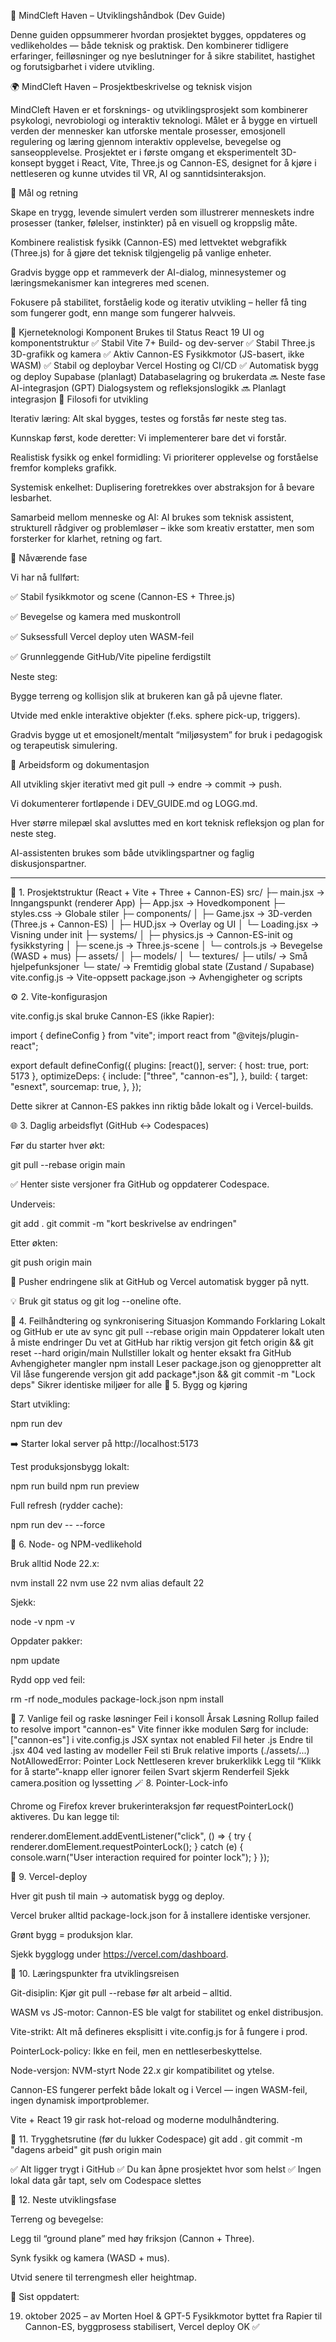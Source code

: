 🧠 MindCleft Haven – Utviklingshåndbok (Dev Guide)

Denne guiden oppsummerer hvordan prosjektet bygges, oppdateres og vedlikeholdes — både teknisk og praktisk.
Den kombinerer tidligere erfaringer, feilløsninger og nye beslutninger for å sikre stabilitet, hastighet og forutsigbarhet i videre utvikling.

🌍 MindCleft Haven – Prosjektbeskrivelse og teknisk visjon

MindCleft Haven er et forsknings- og utviklingsprosjekt som kombinerer psykologi, nevrobiologi og interaktiv teknologi.
Målet er å bygge en virtuell verden der mennesker kan utforske mentale prosesser, emosjonell regulering og læring gjennom interaktiv opplevelse, bevegelse og sanseopplevelse.
Prosjektet er i første omgang et eksperimentelt 3D-konsept bygget i React, Vite, Three.js og Cannon-ES, designet for å kjøre i nettleseren og kunne utvides til VR, AI og sanntidsinteraksjon.

🎯 Mål og retning

Skape en trygg, levende simulert verden som illustrerer menneskets indre prosesser (tanker, følelser, instinkter) på en visuell og kroppslig måte.

Kombinere realistisk fysikk (Cannon-ES) med lettvektet webgrafikk (Three.js) for å gjøre det teknisk tilgjengelig på vanlige enheter.

Gradvis bygge opp et rammeverk der AI-dialog, minnesystemer og læringsmekanismer kan integreres med scenen.

Fokusere på stabilitet, forståelig kode og iterativ utvikling – heller få ting som fungerer godt, enn mange som fungerer halvveis.

🧩 Kjerneteknologi
Komponent	Brukes til	Status
React 19	UI og komponentstruktur	✅ Stabil
Vite 7+	Build- og dev-server	✅ Stabil
Three.js	3D-grafikk og kamera	✅ Aktiv
Cannon-ES	Fysikkmotor (JS-basert, ikke WASM)	✅ Stabil og deploybar
Vercel	Hosting og CI/CD	✅ Automatisk bygg og deploy
Supabase (planlagt)	Databaselagring og brukerdata	🔜 Neste fase
AI-integrasjon (GPT)	Dialogsystem og refleksjonslogikk	🔜 Planlagt integrasjon
🧠 Filosofi for utvikling

Iterativ læring: Alt skal bygges, testes og forstås før neste steg tas.

Kunnskap først, kode deretter: Vi implementerer bare det vi forstår.

Realistisk fysikk og enkel formidling: Vi prioriterer opplevelse og forståelse fremfor kompleks grafikk.

Systemisk enkelhet: Duplisering foretrekkes over abstraksjon for å bevare lesbarhet.

Samarbeid mellom menneske og AI:
AI brukes som teknisk assistent, strukturell rådgiver og problemløser –
ikke som kreativ erstatter, men som forsterker for klarhet, retning og fart.

🧭 Nåværende fase

Vi har nå fullført:

✅ Stabil fysikkmotor og scene (Cannon-ES + Three.js)

✅ Bevegelse og kamera med muskontroll

✅ Suksessfull Vercel deploy uten WASM-feil

✅ Grunnleggende GitHub/Vite pipeline ferdigstilt

Neste steg:

Bygge terreng og kollisjon slik at brukeren kan gå på ujevne flater.

Utvide med enkle interaktive objekter (f.eks. sphere pick-up, triggers).

Gradvis bygge ut et emosjonelt/mentalt “miljøsystem” for bruk i pedagogisk og terapeutisk simulering.

🧱 Arbeidsform og dokumentasjon

All utvikling skjer iterativt med git pull → endre → commit → push.

Vi dokumenterer fortløpende i DEV_GUIDE.md og LOGG.md.

Hver større milepæl skal avsluttes med en kort teknisk refleksjon og plan for neste steg.

AI-assistenten brukes som både utviklingspartner og faglig diskusjonspartner.

---------------------------------------------

🧩 1. Prosjektstruktur (React + Vite + Three + Cannon-ES)
src/
 ├─ main.jsx           → Inngangspunkt (renderer App)
 ├─ App.jsx            → Hovedkomponent
 ├─ styles.css         → Globale stiler
 ├─ components/
 │   ├─ Game.jsx       → 3D-verden (Three.js + Cannon-ES)
 │   ├─ HUD.jsx        → Overlay og UI
 │   └─ Loading.jsx    → Visning under init
 ├─ systems/
 │   ├─ physics.js     → Cannon-ES-init og fysikkstyring
 │   ├─ scene.js       → Three.js-scene
 │   └─ controls.js    → Bevegelse (WASD + mus)
 ├─ assets/
 │   ├─ models/
 │   └─ textures/
 ├─ utils/             → Små hjelpefunksjoner
 └─ state/             → Fremtidig global state (Zustand / Supabase)
vite.config.js         → Vite-oppsett
package.json           → Avhengigheter og scripts

⚙️ 2. Vite-konfigurasjon

vite.config.js skal bruke Cannon-ES (ikke Rapier):

import { defineConfig } from "vite";
import react from "@vitejs/plugin-react";

export default defineConfig({
  plugins: [react()],
  server: { host: true, port: 5173 },
  optimizeDeps: {
    include: ["three", "cannon-es"],
  },
  build: {
    target: "esnext",
    sourcemap: true,
  },
});


Dette sikrer at Cannon-ES pakkes inn riktig både lokalt og i Vercel-builds.

🌐 3. Daglig arbeidsflyt (GitHub ↔ Codespaces)

Før du starter hver økt:

git pull --rebase origin main


✅ Henter siste versjoner fra GitHub og oppdaterer Codespace.

Underveis:

git add .
git commit -m "kort beskrivelse av endringen"


Etter økten:

git push origin main


🚀 Pusher endringene slik at GitHub og Vercel automatisk bygger på nytt.

💡 Bruk git status og git log --oneline ofte.

🔄 4. Feilhåndtering og synkronisering
Situasjon	Kommando	Forklaring
Lokalt og GitHub er ute av sync	git pull --rebase origin main	Oppdaterer lokalt uten å miste endringer
Du vet at GitHub har riktig versjon	git fetch origin && git reset --hard origin/main	Nullstiller lokalt og henter eksakt fra GitHub
Avhengigheter mangler	npm install	Leser package.json og gjenoppretter alt
Vil låse fungerende versjon	git add package*.json && git commit -m "Lock deps"	Sikrer identiske miljøer for alle
🧱 5. Bygg og kjøring

Start utvikling:

npm run dev


➡️ Starter lokal server på http://localhost:5173

Test produksjonsbygg lokalt:

npm run build
npm run preview


Full refresh (rydder cache):

npm run dev -- --force

🔧 6. Node- og NPM-vedlikehold

Bruk alltid Node 22.x:

nvm install 22
nvm use 22
nvm alias default 22


Sjekk:

node -v
npm -v


Oppdater pakker:

npm update


Rydd opp ved feil:

rm -rf node_modules package-lock.json
npm install

🧠 7. Vanlige feil og raske løsninger
Feil i konsoll	Årsak	Løsning
Rollup failed to resolve import "cannon-es"	Vite finner ikke modulen	Sørg for include: ["cannon-es"] i vite.config.js
JSX syntax not enabled	Fil heter .js	Endre til .jsx
404 ved lasting av modeller	Feil sti	Bruk relative imports (./assets/...)
NotAllowedError: Pointer Lock	Nettleseren krever brukerklikk	Legg til “Klikk for å starte”-knapp eller ignorer feilen
Svart skjerm	Renderfeil	Sjekk camera.position og lyssetting
🪄 8. Pointer-Lock-info

Chrome og Firefox krever brukerinteraksjon før requestPointerLock() aktiveres.
Du kan legge til:

renderer.domElement.addEventListener("click", () => {
  try {
    renderer.domElement.requestPointerLock();
  } catch (e) {
    console.warn("User interaction required for pointer lock");
  }
});

🚀 9. Vercel-deploy

Hver git push til main → automatisk bygg og deploy.

Vercel bruker alltid package-lock.json for å installere identiske versjoner.

Grønt bygg = produksjon klar.

Sjekk bygglogg under https://vercel.com/dashboard.

🧩 10. Læringspunkter fra utviklingsreisen

Git-disiplin:
Kjør git pull --rebase før alt arbeid – alltid.

WASM vs JS-motor:
Cannon-ES ble valgt for stabilitet og enkel distribusjon.

Vite-strikt:
Alt må defineres eksplisitt i vite.config.js for å fungere i prod.

PointerLock-policy:
Ikke en feil, men en nettleserbeskyttelse.

Node-versjon:
NVM-styrt Node 22.x gir kompatibilitet og ytelse.

Cannon-ES fungerer perfekt både lokalt og i Vercel — ingen WASM-feil, ingen dynamisk importproblemer.

Vite + React 19 gir rask hot-reload og moderne modulhåndtering.

💾 11. Trygghetsrutine (før du lukker Codespace)
git add .
git commit -m "dagens arbeid"
git push origin main


✅ Alt ligger trygt i GitHub
✅ Du kan åpne prosjektet hvor som helst
✅ Ingen lokal data går tapt, selv om Codespace slettes

📘 12. Neste utviklingsfase

Terreng og bevegelse:

Legg til “ground plane” med høy friksjon (Cannon + Three).

Synk fysikk og kamera (WASD + mus).

Utvid senere til terrengmesh eller heightmap.

🧾 Sist oppdatert:

19. oktober 2025 – av Morten Hoel & GPT-5
Fysikkmotor byttet fra Rapier til Cannon-ES, byggprosess stabilisert, Vercel deploy OK ✅
